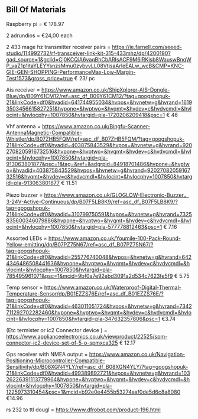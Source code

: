 ## Bill Of Materials

Raspberry pi =  € 178.97 

2 adrundios =  €24,00 each

2 433 mage hz transmitter receiver pairs = https://ie.farnell.com/seeed-studio/114992732/rf-transceiver-link-kit-315-433mhz/dp/4200190?gad_source=1&gclid=Cj0KCQiA6vaqBhCbARIsACF9M6lRKjsb8WauswBnqWP_vaZ1p1itaYLEYYsnzsMmu0zybvvLL08VtjsaArleEALw_wcB&CMP=KNC-GIE-GEN-SHOPPING-PerformanceMax-Low-Margin-Test1573&gross_price=true € 23/ pc 

Ais receiver =  https://www.amazon.co.uk/ShipXplorer-AIS-Dongle-Blue/dp/B09Y61CM12/ref=asc_df_B09Y61CM12/?tag=googshopuk-21&linkCode=df0&hvadid=641744955034&hvpos=&hvnetw=g&hvrand=16193503456615827251&hvpone=&hvptwo=&hvqmt=&hvdev=c&hvdvcmdl=&hvlocint=&hvlocphy=1007850&hvtargid=pla-1720206209418&psc=1 € 46 

Vhf antenna = https://www.amazon.co.uk/Bingfu-Scanner-AntennaMagnetic-Compatible-Whistler/dp/B07ZHB5FQM/ref=asc_df_B07ZHB5FQM/?tag=googshopuk-21&linkCode=df0&hvadid=403875843529&hvpos=&hvnetw=g&hvrand=9202708205916732516&hvpone=&hvptwo=&hvqmt=&hvdev=c&hvdvcmdl=&hvlocint=&hvlocphy=1007850&hvtargid=pla-913063801877&psc=1&tag=&ref=&adgrpid=84918701486&hvpone=&hvptwo=&hvadid=403875843529&hvpos=&hvnetw=g&hvrand=9202708205916732516&hvqmt=&hvdev=c&hvdvcmdl=&hvlocint=&hvlocphy=1007850&hvtargid=pla-913063801877  €  11.51

Piezo buzzer = https://www.amazon.co.uk/GLOGLOW-Electronic-Buzzer，3-24V-Active-Continuous/dp/B07F5LB8K9/ref=asc_df_B07F5LB8K9/?tag=googshopuk-21&linkCode=df0&hvadid=310799750591&hvpos=&hvnetw=g&hvrand=7325835600346079886&hvpone=&hvptwo=&hvqmt=&hvdev=c&hvdvcmdl=&hvlocint=&hvlocphy=1007850&hvtargid=pla-577778812463&psc=1  € 7.16

Assorted LEDs = https://www.amazon.co.uk/Youmile-100-Pack-Round-Yellow-emitting/dp/B07PZ75N67/ref=asc_df_B07PZ75N67/?tag=googshopuk-21&linkCode=df0&hvadid=255776740048&hvpos=&hvnetw=g&hvrand=6424346486508441636&hvpone=&hvptwo=&hvqmt=&hvdev=c&hvdvcmdl=&hvlocint=&hvlocphy=1007850&hvtargid=pla-785495961071&psc=1&mcid=9bf0a7e92ebd3091a2d534c7623fe5f9  € 5.75

Temp sensor = https://www.amazon.co.uk/Waterproof-Digital-Thermal-Temperature-Sensor/dp/B01EZZS76E/ref=asc_df_B01EZZS76E/?tag=googshopuk-21&linkCode=df0&hvadid=463011051724&hvpos=&hvnetw=g&hvrand=7342711292702282460&hvpone=&hvptwo=&hvqmt=&hvdev=c&hvdvcmdl=&hvlocint=&hvlocphy=1007850&hvtargid=pla-347632357806&psc=1  €3.74

(Etc termister or ic2 Connector device ) = https://www.applianceelectronics.co.uk/viewproduct/22525/spm-connector-ic2-device-set-of-5-o-spmxca325 € 12.17

Gps receiver with NMEA output = https://www.amazon.co.uk/Navigation-Positioning-Microcontroller-Compatible-Sensitivity/dp/B08XGN4YLY/ref=asc_df_B08XGN4YLY/?tag=googshopuk-21&linkCode=df0&hvadid=499389892721&hvpos=&hvnetw=g&hvrand=10326226391113779964&hvpone=&hvptwo=&hvqmt=&hvdev=c&hvdvcmdl=&hvlocint=&hvlocphy=1007850&hvtargid=pla-1225973310454&psc=1&mcid=b92e0e4455b53274aaf0de5d6c8a8080  €14.96

rs 232 to ttl dougl  = https://www.dfrobot.com/product-196.html
